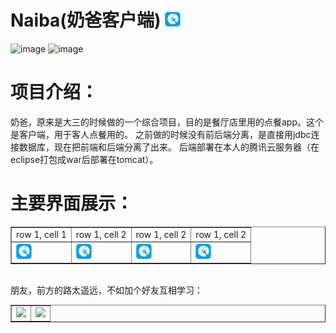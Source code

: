 # Naiba(奶爸客户端) <img src="https://github.com/TanXinKui/Naiba/raw/master/app/src/main/res/drawable/applogo.png" width="25" >
![image](https://img.shields.io/badge/Naiba-客户端-brightgreen.svg?style=plastic)
![image](https://img.shields.io/badge/Naiba-v1.0.0-blue.svg?style=plastic)
# 项目介绍：
奶爸，原来是大三的时候做的一个综合项目，目的是餐厅店里用的点餐app。这个是客户端，用于客人点餐用的。
之前做的时候没有前后端分离，是直接用jdbc连接数据库，现在把前端和后端分离了出来。
后端部署在本人的腾讯云服务器（在eclipse打包成war后部署在tomcat）。
# 主要界面展示：
<table border="1">
<tr>
<td>row 1, cell 1</td>
<td>row 1, cell 2</td>
<td>row 1, cell 2</td>
<td>row 1, cell 2</td>
</tr>
<tr>
<td><img src="https://github.com/TanXinKui/Naiba/raw/master/app/src/main/res/drawable/applogo.png" width="25" ></td>
<td><img src="https://github.com/TanXinKui/Naiba/raw/master/app/src/main/res/drawable/applogo.png" width="25" ></td>
<td><img src="https://github.com/TanXinKui/Naiba/raw/master/app/src/main/res/drawable/applogo.png" width="25" ></td>
<td><img src="https://github.com/TanXinKui/Naiba/raw/master/app/src/main/res/drawable/applogo.png" width="25" ></td>
</tr>
</table></br>
朋友，前方的路太遥远，不如加个好友互相学习：</br>
<table border="1" width="402">
<tr>
<td><img src="http://www.tanxinkui.cn/tonxokTempFiles/wechat.jpg" width="200" ></td>
<td><img src="http://www.tanxinkui.cn/tonxokTempFiles/qq.jpg" width="200" ></td>
</tr>
</table>
